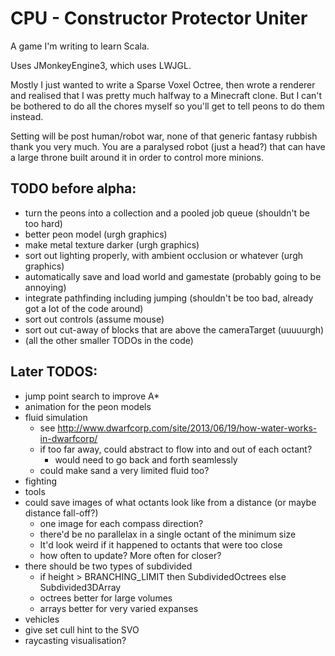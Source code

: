 # CPU - Constructor Protector Uniter

A game I'm writing to learn Scala.

Uses JMonkeyEngine3, which uses LWJGL.

Mostly I just wanted to write a Sparse Voxel Octree, then wrote a
renderer and realised that I was pretty much halfway to a Minecraft clone.
But I can't be bothered to do all the chores myself so you'll get to tell peons to do them instead.

Setting will be post human/robot war, none of that generic fantasy rubbish thank you very much.
You are a paralysed robot (just a head?) that can have a large throne built around it in order to control more minions.

## TODO before alpha:
 - turn the peons into a collection and a pooled job queue (shouldn't be too hard)
 - better peon model (urgh graphics)
 - make metal texture darker (urgh graphics)
 - sort out lighting properly, with ambient occlusion or whatever (urgh graphics)
 - automatically save and load world and gamestate (probably going to be annoying)
 - integrate pathfinding including jumping (shouldn't be too bad, already got a lot of the code around)
 - sort out controls (assume mouse)
 - sort out cut-away of blocks that are above the cameraTarget (uuuuurgh)
 - (all the other smaller TODOs in the code)

## Later TODOS:
 - jump point search to improve A*
 - animation for the peon models
 - fluid simulation
   - see http://www.dwarfcorp.com/site/2013/06/19/how-water-works-in-dwarfcorp/
   - if too far away, could abstract to flow into and out of each octant?
     - would need to go back and forth seamlessly
   - could make sand a very limited fluid too?
 - fighting
 - tools
 - could save images of what octants look like from a distance (or maybe distance fall-off?)
   - one image for each compass direction?
   - there'd be no parallelax in a single octant of the minimum size
   - It'd look weird if it happened to octants that were too close
   - how often to update? More often for closer?
 - there should be two types of subdivided
   - if height > BRANCHING_LIMIT then SubdividedOctrees else Subdivided3DArray
   - octrees better for large volumes
   - arrays better for very varied expanses
 - vehicles
 - give set cull hint to the SVO
 - raycasting visualisation?
 
